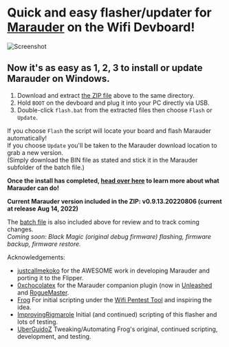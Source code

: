 # Quick and easy flasher/updater for [Marauder](https://github.com/justcallmekoko/ESP32Marauder) on the Wifi Devboard!

![Screenshot](https://user-images.githubusercontent.com/57457139/184529067-27ed301f-fd19-4779-a85d-c134dbf93ba6.png)

## Now it's as easy as 1, 2, 3 to install or update Marauder on Windows.

1. Download and extract [the ZIP file](https://github.com/UberGuidoZ/Flipper/raw/main/Wifi_DevBoard/FZ_Marauder_Flasher/FZ_Marauder_v1.0.zip) above to the same directory.<br>
2. Hold `BOOT` on the devboard and plug it into your PC directly via USB.<br>
3. Double-click `flash.bat` from the extracted files then choose `Flash` or `Update`.

If you choose `Flash` the script will locate your board and flash Marauder automatically!<br>
If you choose `Update` you'll be taken to the Marauder download location to grab a new version.<br>
(Simply download the BIN file as stated and stick it in the Marauder subfolder of the batch file.)

**Once the install has completed, [head over here](https://github.com/UberGuidoZ/Flipper/tree/main/Wifi_DevBoard#marauder-install-information) to learn more about what Marauder can do!**

**Current Marauder version included in the ZIP: v0.9.13.20220806 (current at release Aug 14, 2022)**

The [batch file](https://github.com/UberGuidoZ/Flipper/blob/main/Wifi_DevBoard/FZ_Marauder_Flasher/flash.bat) is also included above for review and to track coming changes.<br>
*Coming soon: Black Magic (original debug firmware) flashing, firmware backup, firmware restore.*

Acknowledgements:<br>
* [justcallmekoko](https://github.com/justcallmekoko/ESP32Marauder) for the AWESOME work in developing Marauder and porting it to the Flipper.
* [0xchocolatex](https://github.com/0xchocolate) for the Marauder companion plugin (now in [Unleashed](https://github.com/Eng1n33r/flipperzero-firmware) and [RogueMaster](https://github.com/RogueMaster/flipperzero-firmware-wPlugins).
* [Frog](https://github.com/FroggMaster) For initial scripting under the [Wifi Pentest Tool](https://github.com/FroggMaster/ESP32-Wi-Fi-Penetration-Tool) and inspiring the idea.<br>
* [ImprovingRigmarole](https://github.com/Improving-Rigmarole) Initial (and continued) scripting of this flasher and lots of  testing.<br>
* [UberGuidoZ](https://github.com/UberGuidoZ) Tweaking/Automating Frog's original, continued scripting, development, and testing.
